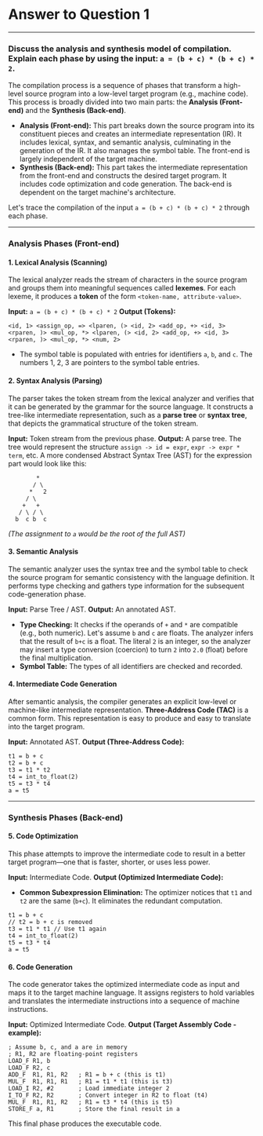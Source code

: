 # Answer to Question 1

---

### Discuss the analysis and synthesis model of compilation. Explain each phase by using the input: `a = (b + c) * (b + c) * 2`.

The compilation process is a sequence of phases that transform a high-level source program into a low-level target program (e.g., machine code). This process is broadly divided into two main parts: the **Analysis (Front-end)** and the **Synthesis (Back-end)**.

*   **Analysis (Front-end):** This part breaks down the source program into its constituent pieces and creates an intermediate representation (IR). It includes lexical, syntax, and semantic analysis, culminating in the generation of the IR. It also manages the symbol table. The front-end is largely independent of the target machine.
*   **Synthesis (Back-end):** This part takes the intermediate representation from the front-end and constructs the desired target program. It includes code optimization and code generation. The back-end is dependent on the target machine's architecture.

Let's trace the compilation of the input `a = (b + c) * (b + c) * 2` through each phase.

---

### Analysis Phases (Front-end)

#### 1. Lexical Analysis (Scanning)
The lexical analyzer reads the stream of characters in the source program and groups them into meaningful sequences called **lexemes**. For each lexeme, it produces a **token** of the form `<token-name, attribute-value>`.

**Input:** `a = (b + c) * (b + c) * 2`
**Output (Tokens):**
```
<id, 1> <assign_op, => <lparen, (> <id, 2> <add_op, +> <id, 3> <rparen, )> <mul_op, *> <lparen, (> <id, 2> <add_op, +> <id, 3> <rparen, )> <mul_op, *> <num, 2>
```
*   The symbol table is populated with entries for identifiers `a`, `b`, and `c`. The numbers 1, 2, 3 are pointers to the symbol table entries.

#### 2. Syntax Analysis (Parsing)
The parser takes the token stream from the lexical analyzer and verifies that it can be generated by the grammar for the source language. It constructs a tree-like intermediate representation, such as a **parse tree** or **syntax tree**, that depicts the grammatical structure of the token stream.

**Input:** Token stream from the previous phase.
**Output:** A parse tree. The tree would represent the structure `assign -> id = expr`, `expr -> expr * term`, etc. A more condensed Abstract Syntax Tree (AST) for the expression part would look like this:

```
        *
       / \
      *   2
     / \
    +   +
   / \ / \
  b  c b  c
```
*(The assignment to `a` would be the root of the full AST)*

#### 3. Semantic Analysis
The semantic analyzer uses the syntax tree and the symbol table to check the source program for semantic consistency with the language definition. It performs type checking and gathers type information for the subsequent code-generation phase.

**Input:** Parse Tree / AST.
**Output:** An annotated AST.
*   **Type Checking:** It checks if the operands of `+` and `*` are compatible (e.g., both numeric). Let's assume `b` and `c` are floats. The analyzer infers that the result of `b+c` is a float. The literal `2` is an integer, so the analyzer may insert a type conversion (coercion) to turn `2` into `2.0` (float) before the final multiplication.
*   **Symbol Table:** The types of all identifiers are checked and recorded.

#### 4. Intermediate Code Generation
After semantic analysis, the compiler generates an explicit low-level or machine-like intermediate representation. **Three-Address Code (TAC)** is a common form. This representation is easy to produce and easy to translate into the target program.

**Input:** Annotated AST.
**Output (Three-Address Code):**
```
t1 = b + c
t2 = b + c
t3 = t1 * t2
t4 = int_to_float(2)
t5 = t3 * t4
a = t5
```

---

### Synthesis Phases (Back-end)

#### 5. Code Optimization
This phase attempts to improve the intermediate code to result in a better target program—one that is faster, shorter, or uses less power.

**Input:** Intermediate Code.
**Output (Optimized Intermediate Code):**
*   **Common Subexpression Elimination:** The optimizer notices that `t1` and `t2` are the same (`b+c`). It eliminates the redundant computation.
```
t1 = b + c
// t2 = b + c is removed
t3 = t1 * t1 // Use t1 again
t4 = int_to_float(2)
t5 = t3 * t4
a = t5
```

#### 6. Code Generation
The code generator takes the optimized intermediate code as input and maps it to the target machine language. It assigns registers to hold variables and translates the intermediate instructions into a sequence of machine instructions.

**Input:** Optimized Intermediate Code.
**Output (Target Assembly Code - example):**
```assembly
; Assume b, c, and a are in memory
; R1, R2 are floating-point registers
LOAD_F R1, b
LOAD_F R2, c
ADD_F  R1, R1, R2   ; R1 = b + c (this is t1)
MUL_F  R1, R1, R1   ; R1 = t1 * t1 (this is t3)
LOAD_I R2, #2       ; Load immediate integer 2
I_TO_F R2, R2       ; Convert integer in R2 to float (t4)
MUL_F  R1, R1, R2   ; R1 = t3 * t4 (this is t5)
STORE_F a, R1       ; Store the final result in a
```
This final phase produces the executable code. 